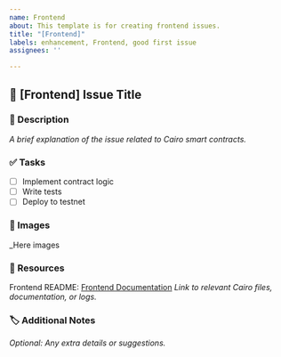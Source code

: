 ```yaml
---
name: Frontend
about: This template is for creating frontend issues.
title: "[Frontend]"
labels: enhancement, Frontend, good first issue
assignees: ''

---
```


## 📜 [Frontend] Issue Title

### 📝 Description  
_A brief explanation of the issue related to Cairo smart contracts._

### ✅ Tasks  
- [ ] Implement contract logic  
- [ ] Write tests  
- [ ] Deploy to testnet  

### 📸 Images
_Here images

### 🔗 Resources  
Frontend README: [Frontend Documentation](https://github.com/AquaStark/Aqua-Stark-V.2/blob/main/client/README.md) 
_Link to relevant Cairo files, documentation, or logs._

### 🏷️ Additional Notes  
_Optional: Any extra details or suggestions._
